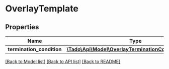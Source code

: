# OverlayTemplate

## Properties
Name | Type | Description | Notes
------------ | ------------- | ------------- | -------------
**termination_condition** | [**\Tado\Api\Model\OverlayTerminationConditionTemplate**](OverlayTerminationConditionTemplate.md) |  | 

[[Back to Model list]](../../README.md#documentation-for-models) [[Back to API list]](../../README.md#documentation-for-api-endpoints) [[Back to README]](../../README.md)

